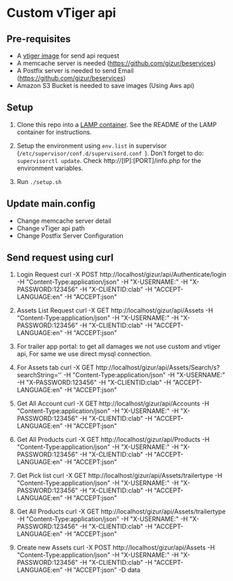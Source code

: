 Custom vTiger api
==================

Pre-requisites
--------------

 * A [vtiger image](https://clabvtigerdev.gizur.com/vtigercrm) for send api request
 * A memcache server is needed (https://github.com/gizur/beservices)
 * A Postfix server is needed to send Email (https://github.com/gizur/beservices)
 * Amazon S3 Bucket is needed to save images (Using Aws api)


Setup
-----------------

1. Clone this repo into a [LAMP container](https://github.com/colmsjo/docker-lamp).
See the README of the LAMP container for instructions.

2. Setup the environment
using `env.list` in supervisor (`/etc/supervisor/conf.d/supervisord.conf `).
Don't forget to do: `supervisorctl update`.
Check http://[IP]:[PORT]/info.php for the environment
variables.

3. Run `./setup.sh`


Update main.config
------------------

* Change memcache server detail
* Change vTiger api path
* Change Postfix Server Configuration


Send request using curl
-------------------------

1. Login Request
  curl -X POST http://localhost/gizur/api/Authenticate/login
  -H "Content-Type:application/json" -H "X-USERNAME:<username>"
  -H "X-PASSWORD:123456" -H "X-CLIENTID:clab" -H "ACCEPT-LANGUAGE:en" -H "ACCEPT:json"

2. Assets List Request
  curl -X GET http://localhost/gizur/api/Assets
  -H "Content-Type:application/json" -H "X-USERNAME:<username>"
  -H "X-PASSWORD:123456" -H "X-CLIENTID:clab" -H "ACCEPT-LANGUAGE:en" -H "ACCEPT:json"

3. For trailer app portal: to get all damages we not use custom and vtiger api, For same we use direct mysql connection.


4. For Assets tab
  curl -X GET http://localhost/gizur/api/Assets/Search/s?searchString=''
  -H "Content-Type:application/json" -H "X-USERNAME:<username>"
  -H "X-PASSWORD:123456" -H "X-CLIENTID:clab" -H "ACCEPT-LANGUAGE:en" -H "ACCEPT:json"

5. Get All Account
  curl -X GET http://localhost/gizur/api/Accounts
  -H "Content-Type:application/json" -H "X-USERNAME:<username>"
  -H "X-PASSWORD:123456" -H "X-CLIENTID:clab" -H "ACCEPT-LANGUAGE:en" -H "ACCEPT:json"

6. Get All Products
  curl -X GET http://localhost/gizur/api/Products
  -H "Content-Type:application/json" -H "X-USERNAME:<username>"
  -H "X-PASSWORD:123456" -H "X-CLIENTID:clab" -H "ACCEPT-LANGUAGE:en" -H "ACCEPT:json"

7. Get Pick list
  curl -X GET http://localhost/gizur/api/Assets/trailertype
  -H "Content-Type:application/json" -H "X-USERNAME:<username>"
  -H "X-PASSWORD:123456" -H "X-CLIENTID:clab" -H "ACCEPT-LANGUAGE:en" -H "ACCEPT:json"

8. Get All Products
  curl -X GET http://localhost/gizur/api/Assets/trailertype
  -H "Content-Type:application/json" -H "X-USERNAME:<username>"
  -H "X-PASSWORD:123456" -H "X-CLIENTID:clab" -H "ACCEPT-LANGUAGE:en" -H "ACCEPT:json"

9. Create new Assets
  curl -X POST http://localhost/gizur/api/Assets
  -H "Content-Type:application/json" -H "X-USERNAME:<username>"
  -H "X-PASSWORD:123456" -H "X-CLIENTID:clab" -H "ACCEPT-LANGUAGE:en" -H "ACCEPT:json"
  -D data
